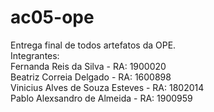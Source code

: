 # ac05-ope
Entrega final de todos artefatos da OPE.  
Integrantes:  
Fernanda Reis da Silva - RA: 1900020  
Beatriz Correia Delgado - RA: 1600898  
Vinicius Alves de Souza Esteves - RA: 1802014  
Pablo Alexsandro de Almeida - RA: 1900959  
